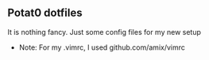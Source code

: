 ## Potat0 dotfiles

It is nothing fancy. Just some config files for my new setup

* Note: For my .vimrc, I used github.com/amix/vimrc
